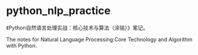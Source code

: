 # python_nlp_practice

《Python自然语言处理实战：核心技术与算法（涂铭）》笔记。

The notes for Natural Language Processing:Core Technology and Algorithm with Python.
